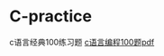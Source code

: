 # C-practice
c语言经典100练习题
[c语言编程100题pdf](https://github.com/wenyiguo68/C-practice/blob/main/C%E8%AF%AD%E8%A8%80%E7%BB%8F%E5%85%B8%E7%BC%96%E7%A8%8B100%E9%A2%98.pdf)
